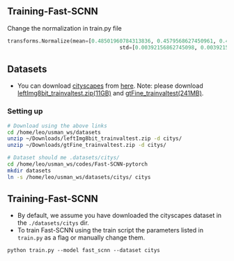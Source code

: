 ## Training-Fast-SCNN

Change the normalization in train.py file

```py
transforms.Normalize(mean=[0.48501960784313836, 0.4579568627450961, 0.4076039215686255],
                                    std=[0.00392156862745098, 0.00392156862745098, 0.00392156862745098])
```

## Datasets
- You can download [cityscapes](https://www.cityscapes-dataset.com/) from [here](https://www.cityscapes-dataset.com/downloads/). Note: please download [leftImg8bit_trainvaltest.zip(11GB)](https://www.cityscapes-dataset.com/file-handling/?packageID=4) and [gtFine_trainvaltest(241MB)](https://www.cityscapes-dataset.com/file-handling/?packageID=1).

### Setting up

```sh
# Download using the above links
cd /home/leo/usman_ws/datasets
unzip ~/Downloads/leftImg8bit_trainvaltest.zip -d citys/
unzip ~/Downloads/gtFine_trainvaltest.zip -d citys/

# Dataset should me .datasets/citys/
cd /home/leo/usman_ws/codes/Fast-SCNN-pytorch
mkdir datasets
ln -s /home/leo/usman_ws/datasets/citys/ citys
```


## Training-Fast-SCNN
- By default, we assume you have downloaded the cityscapes dataset in the `./datasets/citys` dir.
- To train Fast-SCNN using the train script the parameters listed in `train.py` as a flag or manually change them.
```Shell
python train.py --model fast_scnn --dataset citys 
```